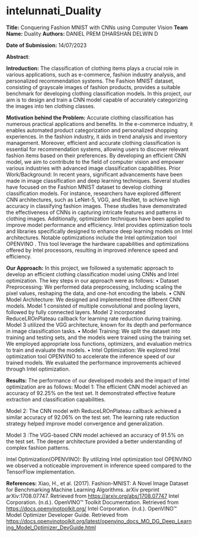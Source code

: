 # intelunnati_Duality
**Title:** Conquering Fashion MNIST with CNNs using Computer Vision
**Team Name:** Duality
**Authors:** DANIEL PREM
         DHARSHAN DELWIN D

**Date of Submission:** 14/07/2023

**Abstract**:

**Introduction:**
The classification of clothing items plays a crucial role in various applications, such as e-commerce, fashion industry analysis, and personalized recommendation systems. The Fashion MNIST dataset, consisting of grayscale images of fashion products, provides a suitable benchmark for developing clothing classification models. In this project, our aim is to design and train a CNN model capable of accurately categorizing the images into ten clothing classes.

**Motivation behind the Problem:**
Accurate clothing classification has numerous practical applications and benefits. In the e-commerce industry, it enables automated product categorization and personalized shopping experiences. In the fashion industry, it aids in trend analysis and inventory management. Moreover, efficient and accurate clothing classification is essential for recommendation systems, allowing users to discover relevant fashion items based on their preferences. By developing an efficient CNN model, we aim to contribute to the field of computer vision and empower various industries with advanced image classification capabilities.
Prior Work/Background:
In recent years, significant advancements have been made in image classification and deep learning techniques. Several studies have focused on the Fashion MNIST dataset to develop clothing classification models. For instance, researchers have explored different CNN architectures, such as LeNet-5, VGG, and ResNet, to achieve high accuracy in classifying fashion images. These studies have demonstrated the effectiveness of CNNs in capturing intricate features and patterns in clothing images.
Additionally, optimization techniques have been applied to improve model performance and efficiency. Intel provides optimization tools and libraries specifically designed to enhance deep learning models on Intel architectures. Notable optimizations include the Intel optimization tool OPENVINO . This tool leverage the hardware capabilities and optimizations offered by Intel processors, resulting in improved inference speed and efficiency.

**Our Approach:**
In this project, we followed a systematic approach to develop an efficient clothing classification model using CNNs and Intel optimization. The key steps in our approach were as follows:
•	Dataset Preprocessing: We performed data preprocessing, including scaling the pixel values, reshaping the data, and one-hot encoding the labels.
•	CNN Model Architecture: We designed and implemented three different CNN models. Model 1 consisted of multiple convolutional and pooling layers, followed by fully connected layers. Model 2 incorporated ReduceLROnPlateau callback for learning rate reduction during training. Model 3 utilized the VGG architecture, known for its depth and performance in image classification tasks.
•	Model Training: We split the dataset into training and testing sets, and the models were trained using the training set. We employed appropriate loss functions, optimizers, and evaluation metrics to train and evaluate the models.
•	Intel Optimization: We explored Intel optimization tool OPENVINO to accelerate the inference speed of our trained models. We evaluated the performance improvements achieved through Intel optimization.

**Results:**
The performance of our developed models and the impact of Intel optimization are as follows:
Model 1: The efficient CNN model achieved an accuracy of 92.25% on the test set. It demonstrated effective feature extraction and classification capabilities.
 
Model 2: The CNN model with ReduceLROnPlateau callback achieved a similar accuracy of 92.06% on the test set. The learning rate reduction strategy helped improve model convergence and generalization.
 
Model 3 :The VGG-based CNN model achieved an accuracy of 91.5% on the test set. The deeper architecture provided a better understanding of complex fashion patterns.

Intel Optimization(OPENVINO): By utilizing Intel optimization tool OPENVINO we observed a noticeable improvement in inference speed compared to the TensorFlow implementation.
 

**References:**
Xiao, H., et al. (2017). Fashion-MNIST: A Novel Image Dataset for Benchmarking Machine Learning Algorithms. arXiv preprint arXiv:1708.07747. Retrieved from https://arxiv.org/abs/1708.07747
Intel Corporation. (n.d.). OpenVINO™ Toolkit Documentation. Retrieved from https://docs.openvinotoolkit.org/
Intel Corporation. (n.d.). OpenVINO™ Model Optimizer Developer Guide. Retrieved from https://docs.openvinotoolkit.org/latest/openvino_docs_MO_DG_Deep_Learning_Model_Optimizer_DevGuide.html



